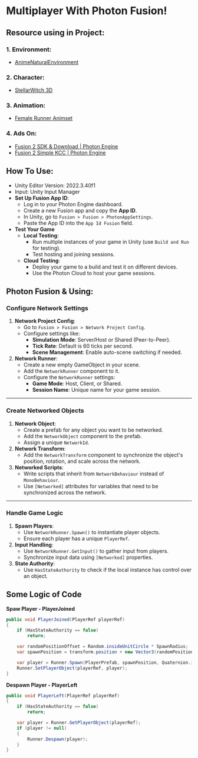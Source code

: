 # Multiplayer With Photon Fusion!

## Resource using in Project:
### 1. Environment:
- [AnimeNaturalEnvironment](https://assetstore.unity.com/packages/3d/environments/fantasy/anime-natural-environment-236927)
### 2. Character:
- [StellarWitch 3D ](https://assetstore.unity.com/packages/3d/characters/stellarwitch-3d-309418)
### 3. Animation:
- [Female Runner Animset ](https://assetstore.unity.com/packages/3d/animations/female-runner-animset-free-walk-jog-301499)
### 4. Ads On:
- [Fusion 2 SDK & Download | Photon Engine](https://doc.photonengine.com/fusion/current/getting-started/sdk-download)
- [Fusion 2 Simple KCC | Photon Engine](https://doc.photonengine.com/fusion/current/addons/simple-kcc)
## How To Use:
- Unity Editor Version: 2022.3.40f1
- Input: Unity Input Manager
-  **Set Up Fusion App ID**:
    -   Log in to your Photon Engine dashboard.        
    -   Create a new Fusion app and copy the  **App ID**.        
    -   In Unity, go to  `Fusion > Fusion > PhotonAppSettings`.        
    -   Paste the App ID into the  `App Id Fusion`  field.
- **Test Your Game**
	-  **Local Testing**:
	    -   Run multiple instances of your game in Unity (use  `Build and Run`  for testing).        
	    -   Test hosting and joining sessions.
    - **Cloud Testing**:
	    -   Deploy your game to a build and test it on different devices.       
	    -   Use the Photon Cloud to host your game sessions.
## Photon Fusion & Using:
### **Configure Network Settings**
1.  **Network Project Config**:    
    -   Go to  `Fusion > Fusion > Network Project Config`.        
    -   Configure settings like:        
        -   **Simulation Mode**: Server/Host or Shared (Peer-to-Peer).            
        -   **Tick Rate**: Default is 60 ticks per second.            
        -   **Scene Management**: Enable auto-scene switching if needed.            
2.  **Network Runner**:    
    -   Create a new empty GameObject in your scene.        
    -   Add the  `NetworkRunner`  component to it.        
    -   Configure the  `NetworkRunner`  settings:        
        -   **Game Mode**: Host, Client, or Shared.            
        -   **Session Name**: Unique name for your game session.           
----------
### **Create Networked Objects**
1.  **Network Object**:    
    -   Create a prefab for any object you want to be networked.        
    -   Add the  `NetworkObject`  component to the prefab.        
    -   Assign a unique  `NetworkId`.        
2.  **Network Transform**:    
    -   Add the  `NetworkTransform`  component to synchronize the object's position, rotation, and scale across the network.        
3.  **Networked Scripts**:    
    -   Write scripts that inherit from  `NetworkBehaviour`  instead of  `MonoBehaviour`.        
    -   Use  `[Networked]`  attributes for variables that need to be synchronized across the network.        
----------
### **Handle Game Logic**
1.  **Spawn Players**:    
    -   Use  `NetworkRunner.Spawn()`  to instantiate player objects.        
    -   Ensure each player has a unique  `PlayerRef`.        
2.  **Input Handling**:    
    -   Use  `NetworkRunner.GetInput()`  to gather input from players.        
    -   Synchronize input data using  `[Networked]`  properties.        
3.  **State Authority**:   
    -   Use  `HasStateAuthority`  to check if the local instance has control over an object.

## Some Logic of Code
**Spaw Player - PlayerJoined**
```csharp
public void PlayerJoined(PlayerRef playerRef)
{
	if (HasStateAuthority == false)
		return;

	var randomPositionOffset = Random.insideUnitCircle * SpawnRadius;
	var spawnPosition = transform.position + new Vector3(randomPositionOffset.x, transform.position.y, randomPositionOffset.y);

	var player = Runner.Spawn(PlayerPrefab, spawnPosition, Quaternion.identity, playerRef);
	Runner.SetPlayerObject(playerRef, player);
}
```

**Despawn Player - PlayerLeft**
```csharp
public void PlayerLeft(PlayerRef playerRef)
{
	if (HasStateAuthority == false)
		return;

	var player = Runner.GetPlayerObject(playerRef);
	if (player != null)
	{
		Runner.Despawn(player);
	}
}
```